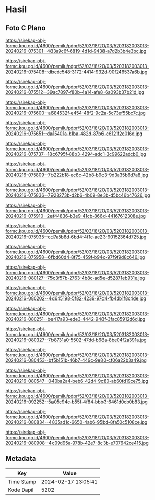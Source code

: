 # Hasil

## Foto C Plano

https://sirekap-obj-formc.kpu.go.id/4600/pemilu/pdpr/52/03/18/20/03/5203182003013-20240216-075301--483a9c6f-6819-4d1d-9438-a7d2b3b4e3bc.jpg

https://sirekap-obj-formc.kpu.go.id/4600/pemilu/pdpr/52/03/18/20/03/5203182003013-20240216-075408--dbcdc548-3172-4414-932d-90f246537a6b.jpg

https://sirekap-obj-formc.kpu.go.id/4600/pemilu/pdpr/52/03/18/20/03/5203182003013-20240216-075512--39ac7897-f80b-4a14-afe8-6a093b37b21d.jpg

https://sirekap-obj-formc.kpu.go.id/4600/pemilu/pdpr/52/03/18/20/03/5203182003013-20240216-075600--a684532f-e454-48f2-9c2a-5c73ef55bc7c.jpg

https://sirekap-obj-formc.kpu.go.id/4600/pemilu/pdpr/52/03/18/20/03/5203182003013-20240216-075651--da15401a-b1ba-482d-87b6-c6121f2e016d.jpg

https://sirekap-obj-formc.kpu.go.id/4600/pemilu/pdpr/52/03/18/20/03/5203182003013-20240216-075737--18c6795f-88b3-4294-adc1-3c99622adcb0.jpg

https://sirekap-obj-formc.kpu.go.id/4600/pemilu/pdpr/52/03/18/20/03/5203182003013-20240216-075809--7b222b18-ec8c-42b8-b9c3-9d3a35b6d7a8.jpg

https://sirekap-obj-formc.kpu.go.id/4600/pemilu/pdpr/52/03/18/20/03/5203182003013-20240216-075836--7928273b-d2b6-4b09-8e3b-d5bc46b47626.jpg

https://sirekap-obj-formc.kpu.go.id/4600/pemilu/pdpr/52/03/18/20/03/5203182003013-20240216-075910--2ef44836-b3e9-41cb-866d-44167612308e.jpg

https://sirekap-obj-formc.kpu.go.id/4600/pemilu/pdpr/52/03/18/20/03/5203182003013-20240216-075935--cd7a5b8d-6bd4-4f1c-ae23-90152364d725.jpg

https://sirekap-obj-formc.kpu.go.id/4600/pemilu/pdpr/52/03/18/20/03/5203182003013-20240216-075958--6fbd60d4-8f75-459f-b94c-97f9f9d8c646.jpg

https://sirekap-obj-formc.kpu.go.id/4600/pemilu/pdpr/52/03/18/20/03/5203182003013-20240216-080127--75c3f57b-2763-4b8c-ad5e-d52871eb931e.jpg

https://sirekap-obj-formc.kpu.go.id/4600/pemilu/pdpr/52/03/18/20/03/5203182003013-20240216-080202--4d645198-5f82-4239-97d4-fb4db1f8c4de.jpg

https://sirekap-obj-formc.kpu.go.id/4600/pemilu/pdpr/52/03/18/20/03/5203182003013-20240216-080251--be417a93-ede3-4442-948f-3fac85912d6d.jpg

https://sirekap-obj-formc.kpu.go.id/4600/pemilu/pdpr/52/03/18/20/03/5203182003013-20240216-080327--7b8731a0-5502-47dd-b68a-8be04f2a391a.jpg

https://sirekap-obj-formc.kpu.go.id/4600/pemilu/pdpr/52/03/18/20/03/5203182003013-20240216-080453--bf5b151b-46b7-449c-9e80-cf06a22b3a49.jpg

https://sirekap-obj-formc.kpu.go.id/4600/pemilu/pdpr/52/03/18/20/03/5203182003013-20240216-080547--040ba2a4-beb6-42d4-9c80-ab60fd19ce75.jpg

https://sirekap-obj-formc.kpu.go.id/4600/pemilu/pdpr/52/03/18/20/03/5203182003013-20240216-092252--5a05c94c-b55f-4f84-bbb3-6461d0cb0b83.jpg

https://sirekap-obj-formc.kpu.go.id/4600/pemilu/pdpr/52/03/18/20/03/5203182003013-20240216-080834--4835ad1c-6650-4ab6-95bd-8fa50c5108ce.jpg

https://sirekap-obj-formc.kpu.go.id/4600/pemilu/pdpr/52/03/18/20/03/5203182003013-20240216-080908--4c09d95a-978b-42e7-8c3b-e707642ce415.jpg


## Metadata

| Key        | Value               |
| ---------- | ------------------- |
| Time Stamp | 2024-02-17 13:05:41 |
| Kode Dapil | 5202                |



